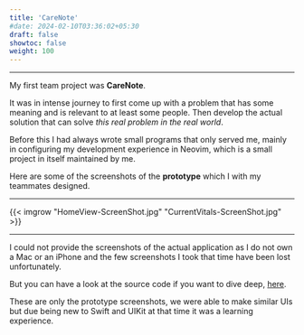 ```yaml
---
title: 'CareNote'
#date: 2024-02-10T03:36:02+05:30
draft: false
showtoc: false
weight: 100
---
```

---

My first team project was **CareNote**.

It was in intense journey to first come up
with a problem that has some meaning and is relevant to at least some people.
Then develop the actual solution that can solve *this real problem in the real
world*.

Before this I had always wrote small programs that only served me, mainly in configuring my development experience in Neovim, which is a small project in
itself maintained by me.

Here are some of the screenshots of the **prototype** which I with my teammates
designed.

---

{{< imgrow "HomeView-ScreenShot.jpg" "CurrentVitals-ScreenShot.jpg" >}}

---

I could not provide the screenshots of the actual application as I do not own a
Mac or an iPhone and the few screenshots I took that time have been lost
unfortunately.

But you can have a look at the source code if you want to dive deep,
[here](https://github.com/VanshajSaxena/CareNote).

These are only the prototype screenshots, we were able to make similar UIs but
due being new to Swift and UIKit at that time it was a learning experience.

